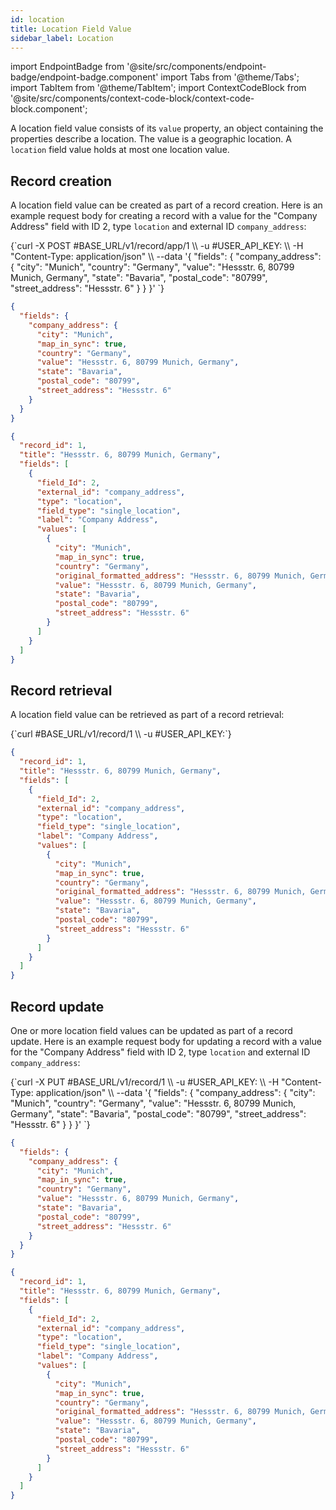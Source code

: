 ```yaml
---
id: location
title: Location Field Value
sidebar_label: Location
---
```


import EndpointBadge from '@site/src/components/endpoint-badge/endpoint-badge.component'
import Tabs from '@theme/Tabs';
import TabItem from '@theme/TabItem';
import ContextCodeBlock from '@site/src/components/context-code-block/context-code-block.component';

A location field value consists of its `value` property, an object containing the properties describe a location. The value is a geographic location. A `location` field value holds at most one location value.

## Record creation

<EndpointBadge method="POST" url="https://api.tapeapp.com/v1/record/app/{app_id}" />

A location field value can be created as part of a record creation. Here is an example request body for creating a record with a value for the "Company Address" field with ID 2, type `location` and external ID `company_address`:

<Tabs defaultValue="curl">

<TabItem value="curl" label="cURL">
<ContextCodeBlock language="shell" title='➡️      Request'>
{`curl -X POST #BASE_URL/v1/record/app/1 \\
  -u #USER_API_KEY: \\
  -H "Content-Type: application/json" \\
  --data '{
    "fields": {
      "company_address": {
        "city": "Munich",
        "country": "Germany",
        "value": "Hessstr. 6, 80799 Munich, Germany",
        "state": "Bavaria",
        "postal_code": "80799",
        "street_address": "Hessstr. 6"
      }
    }
  }' 
`}
</ContextCodeBlock>
</TabItem>

<TabItem value="json" label="JSON">

```json title="➡️      Request">
{
  "fields": {
    "company_address": {
      "city": "Munich",
      "map_in_sync": true,
      "country": "Germany",
      "value": "Hessstr. 6, 80799 Munich, Germany",
      "state": "Bavaria",
      "postal_code": "80799",
      "street_address": "Hessstr. 6"
    }
  }
}
```

</TabItem>
</Tabs>

```json title="⬅️      Response"
{
  "record_id": 1,
  "title": "Hessstr. 6, 80799 Munich, Germany",
  "fields": [
    {
      "field_Id": 2,
      "external_id": "company_address",
      "type": "location",
      "field_type": "single_location",
      "label": "Company Address",
      "values": [
        {
          "city": "Munich",
          "map_in_sync": true,
          "country": "Germany",
          "original_formatted_address": "Hessstr. 6, 80799 Munich, Germany",
          "value": "Hessstr. 6, 80799 Munich, Germany",
          "state": "Bavaria",
          "postal_code": "80799",
          "street_address": "Hessstr. 6"
        }
      ]
    }
  ]
}
```

## Record retrieval

<EndpointBadge method="GET" url="https://api.tapeapp.com/v1/record/{record_id}" />

A location field value can be retrieved as part of a record retrieval:

<ContextCodeBlock language="shell" title='➡️      Request'>
{`curl #BASE_URL/v1/record/1 \\
  -u #USER_API_KEY:`}
</ContextCodeBlock>

```json title='⬅️      Response'
{
  "record_id": 1,
  "title": "Hessstr. 6, 80799 Munich, Germany",
  "fields": [
    {
      "field_Id": 2,
      "external_id": "company_address",
      "type": "location",
      "field_type": "single_location",
      "label": "Company Address",
      "values": [
        {
          "city": "Munich",
          "map_in_sync": true,
          "country": "Germany",
          "original_formatted_address": "Hessstr. 6, 80799 Munich, Germany",
          "value": "Hessstr. 6, 80799 Munich, Germany",
          "state": "Bavaria",
          "postal_code": "80799",
          "street_address": "Hessstr. 6"
        }
      ]
    }
  ]
}
```

## Record update

<EndpointBadge method="PUT" url="https://api.tapeapp.com/v1/record/{record_id}" />

One or more location field values can be updated as part of a record update. Here is an example request body for updating a record with a value for the "Company Address" field with ID 2, type `location` and external ID `company_address`:

<Tabs defaultValue="curl">

<TabItem value="curl" label="cURL">
<ContextCodeBlock language="shell" title='➡️      Request'>
{`curl -X PUT #BASE_URL/v1/record/1 \\
  -u #USER_API_KEY: \\
  -H "Content-Type: application/json" \\
  --data '{
    "fields": {
      "company_address": {
        "city": "Munich",
        "country": "Germany",
        "value": "Hessstr. 6, 80799 Munich, Germany",
        "state": "Bavaria",
        "postal_code": "80799",
        "street_address": "Hessstr. 6"
      }
    }
  }' 
`}
</ContextCodeBlock>
</TabItem>

<TabItem value="json" label="JSON">

```json title="➡️      Request">
{
  "fields": {
    "company_address": {
      "city": "Munich",
      "map_in_sync": true,
      "country": "Germany",
      "value": "Hessstr. 6, 80799 Munich, Germany",
      "state": "Bavaria",
      "postal_code": "80799",
      "street_address": "Hessstr. 6"
    }
  }
}
```

</TabItem>
</Tabs>

```json title="⬅️      Response"
{
  "record_id": 1,
  "title": "Hessstr. 6, 80799 Munich, Germany",
  "fields": [
    {
      "field_Id": 2,
      "external_id": "company_address",
      "type": "location",
      "field_type": "single_location",
      "label": "Company Address",
      "values": [
        {
          "city": "Munich",
          "map_in_sync": true,
          "country": "Germany",
          "original_formatted_address": "Hessstr. 6, 80799 Munich, Germany",
          "value": "Hessstr. 6, 80799 Munich, Germany",
          "state": "Bavaria",
          "postal_code": "80799",
          "street_address": "Hessstr. 6"
        }
      ]
    }
  ]
}
```
